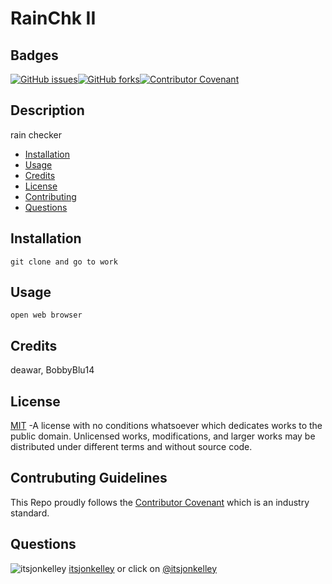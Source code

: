 # RainChk II 
 ## Badges  
[![GitHub issues](https://img.shields.io/github/issues/itsjonkelley/RainChk%20II?style=plastic)](undefined/network)[![GitHub forks](https://img.shields.io/github/forks/itsjonkelley/RainChk%20II?style=plastic)](undefined/network)[![Contributor Covenant](https://img.shields.io/badge/Contributor%20Covenant-v2.0%20adopted-ff69b4.svg?style=plastic)](code_of_conduct.md) 
## Description  
  rain checker  
* [Installation](#installation)  
* [Usage](#usage)  
* [Credits](#credits)  
* [License](#license)  
* [Contributing](#contributing)  
* [Questions](#questions) 
  
## Installation  
``` 
git clone and go to work 
``` 
## Usage  
``` 
open web browser 
``` 
## Credits  
deawar, BobbyBlu14 
 ## License  
[MIT](https://github.com/itsjonkelley/RainChk%20II/blob/master/LICENSE) -A license with no conditions whatsoever which dedicates works to the public domain. Unlicensed works, modifications, and larger works may be distributed under different terms and without source code.  
## Contrubuting Guidelines 
 This Repo proudly follows the [Contributor Covenant](https://www.contributor-covenant.org/) which is an industry standard. 
 
## Questions 
![itsjonkelley](https://avatars3.githubusercontent.com/u/60291229?v=4&s=48)  [itsjonkelley](mailto:jonathankelley87@gmail.com) or  click on [@itsjonkelley](https://github.com/itsjonkelley)
